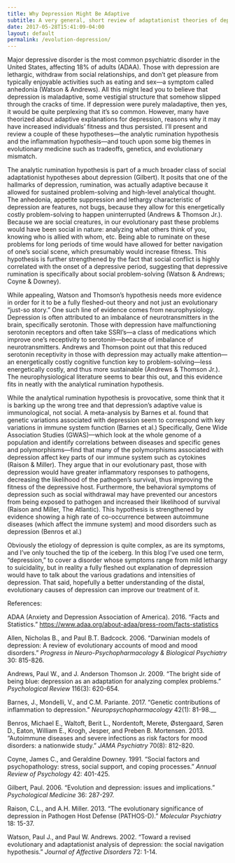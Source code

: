 ```yaml
---
title: Why Depression Might Be Adaptive
subtitle: A very general, short review of adaptationist theories of depression.
date: 2017-05-28T15:41:09-04:00
layout: default
permalink: /evolution-depression/
---
```

Major depressive disorder is the most common psychiatric disorder in the United States, affecting 18% of adults (ADAA). Those with depression are lethargic, withdraw from social relationships, and don’t get pleasure from typically enjoyable activities such as eating and sex—a symptom called anhedonia (Watson & Andrews). All this might lead you to believe that depression is maladaptive, some vestigial structure that somehow slipped through the cracks of time. If depression were purely maladaptive, then yes, it would be quite perplexing that it’s so common. However, many have theorized about adaptive explanations for depression, reasons why it may have increased individuals’ fitness and thus persisted. I’ll present and review a couple of these hypotheses—the analytic rumination hypothesis and the inflammation hypothesis—and touch upon some big themes in evolutionary medicine such as tradeoffs, genetics, and evolutionary mismatch.

<!--more-->

The analytic rumination hypothesis is part of a much broader class of social adaptationist hypotheses about depression (Gilbert). It posits that one of the hallmarks of depression, rumination, was actually adaptive because it allowed for sustained problem-solving and high-level analytical thought. The anhedonia, appetite suppression and lethargy characteristic of depression are features, not bugs, because they allow for this energetically costly problem-solving to happen uninterrupted (Andrews & Thomson Jr.). Because we are social creatures, in our evolutionary past these problems would have been social in nature: analyzing what others think of you, knowing who is allied with whom, etc. Being able to ruminate on these problems for long periods of time would have allowed for better navigation of one’s social scene, which presumably would increase fitness. This hypothesis is further strengthened by the fact that social conflict is highly correlated with the onset of a depressive period, suggesting that depressive rumination is specifically about social problem-solving (Watson & Andrews; Coyne & Downey).

While appealing, Watson and Thomson’s hypothesis needs more evidence in order for it to be a fully fleshed-out theory and not just an evolutionary “just-so story.&#8221; One such line of evidence comes from neurophysiology. Depression is often attributed to an imbalance of neurotransmitters in the brain, specifically serotonin. Those with depression have malfunctioning serotonin receptors and often take SSRI’s—a class of medications which improve one’s receptivity to serotonin—because of imbalance of neurotransmitters. Andrews and Thomson point out that this reduced serotonin receptivity in those with depression may actually make attention—an energetically costly cognitive function key to problem-solving—less energetically costly, and thus more sustainable (Andrews & Thomson Jr.). The neurophysiological literature seems to bear this out, and this evidence fits in neatly with the analytical rumination hypothesis.

While the analytical rumination hypothesis is provocative, some think that it is barking up the wrong tree and that depression’s adaptive value is immunological, not social. A meta-analysis by Barnes et al. found that genetic variations associated with depression seem to correspond with key variations in immune system function (Barnes et al.) Specifically, Gene Wide Association Studies (GWAS)—which look at the whole genome of a population and identify correlations between diseases and specific genes and polymorphisms—find that many of the polymorphisms associated with depression affect key parts of our immune system such as cytokines (Raison & Miller). They argue that in our evolutionary past, those with depression would have greater inflammatory responses to pathogens, decreasing the likelihood of the pathogen’s survival, thus improving the fitness of the depressive host. Furthermore, the behavioral symptoms of depression such as social withdrawal may have prevented our ancestors from being exposed to pathogen and increased their likelihood of survival (Raison and Miller, The Atlantic). This hypothesis is strengthened by evidence showing a high rate of co-occurrence between autoimmune diseases (which affect the immune system) and mood disorders such as depression (Benros et al.)

Obviously the etiology of depression is quite complex, as are its symptoms, and I’ve only touched the tip of the iceberg. In this blog I’ve used one term, “depression,” to cover a disorder whose symptoms range from mild lethargy to suicidality, but in reality a fully fleshed out explanation of depression would have to talk about the various gradations and intensities of depression. That said, hopefully a better understanding of the distal, evolutionary causes of depression can improve our treatment of it.

References:

ADAA (Anxiety and Depression Association of America). 2016. “Facts and Statistics.” <https://www.adaa.org/about-adaa/press-room/facts-statistics>

Allen, Nicholas B., and Paul B.T. Badcock. 2006. “Darwinian models of depression: A review of evolutionary accounts of mood and mood disorders.” _Progress in Neuro-Psychopharmacology & Biological Psychiatry_ 30: 815-826.

Andrews, Paul W., and J. Anderson Thomson Jr. 2009. “The bright side of being blue: depression as an adaptation for analyzing complex problems.” _Psychological Review_ 116(3): 620-654.

Barnes, J., Mondelli, V., and C.M. Pariante. 2017. “Genetic contributions of inflammation to depression.” _Neuropsychopharmacology_ 42(1): 81-98.__

Benros, Michael E., Waltoft, Berit L., Nordentoft, Merete, Østergaard, Søren D., Eaton, William E., Krogh, Jesper, and Preben B. Mortensen. 2013. “Autoimmune diseases and severe infections as risk factors for mood disorders: a nationwide study.” _JAMA Psychiatry_ 70(8): 812-820.

Coyne, James C., and Geraldine Downey. 1991. “Social factors and psychopathology: stress, social support, and coping processes.” _Annual Review of Psychology_ 42: 401-425.

Gilbert, Paul. 2006. “Evolution and depression: issues and implications.” _Psychological Medicine_ 36: 287-297.

Raison, C.L., and A.H. Miller. 2013. “The evolutionary significance of depression in Pathogen Host Defense (PATHOS-D).” _Molecular Psychiatry_ 18: 15-37.

Watson, Paul J., and Paul W. Andrews. 2002. “Toward a revised evolutionary and adaptationist analysis of depression: the social navigation hypothesis.” _Journal of Affective Disorders_ 72: 1-14.